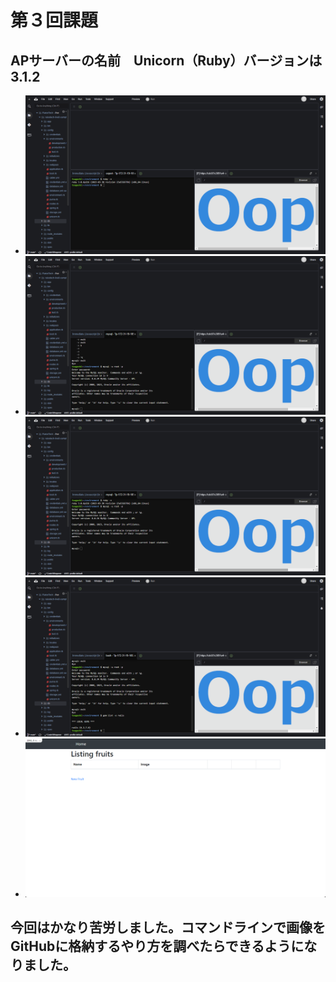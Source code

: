 # 第３回課題
## APサーバーの名前　Unicorn（Ruby）バージョンは　3.1.2
- ![APサーバーの名前とバージョン](https://github.com/n3-tsuguchi/RaiseTech/blob/images/Desktop/images/2023-09-22_20h28_18.png)
- ![DBサーバーの名前　MySQL　Server version: 8.0.34 MySQL Community Server](https://github.com/n3-tsuguchi/RaiseTech/blob/images/Desktop/images/2023-09-22_20h31_38.png)![MySQLの再ログイン](https://github.com/n3-tsuguchi/RaiseTech/blob/images/Desktop/images/2023-09-22_20h30_02.png)
- ![Railsの構成管理ツール　パッケージ管理ツール　gem](https://github.com/n3-tsuguchi/RaiseTech/blob/images/Desktop/images/2023-09-22_20h33_03.png)
- ![Webアプリの表示](https://github.com/n3-tsuguchi/RaiseTech/blob/images/Desktop/images/2023-09-22_17h16_00.png)
## 今回はかなり苦労しました。コマンドラインで画像をGitHubに格納するやり方を調べたらできるようになりました。
